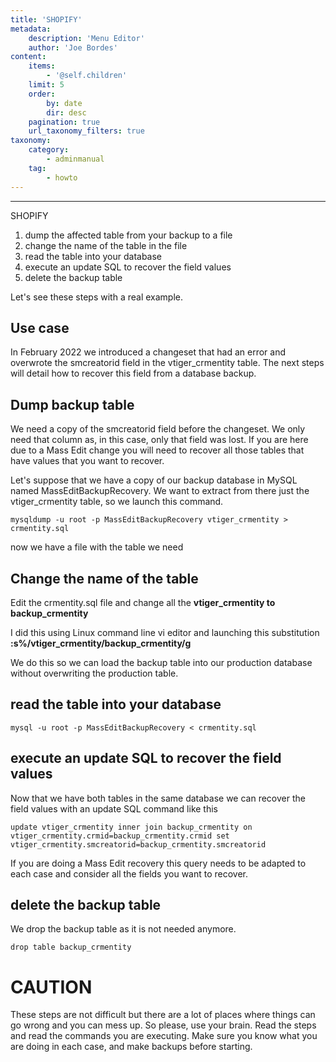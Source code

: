 ```yaml
---
title: 'SHOPIFY'
metadata:
    description: 'Menu Editor'
    author: 'Joe Bordes'
content:
    items:
        - '@self.children'
    limit: 5
    order:
        by: date
        dir: desc
    pagination: true
    url_taxonomy_filters: true
taxonomy:
    category:
        - adminmanual
    tag:
        - howto
---
```

---
SHOPIFY

1. dump the affected table from your backup to a file
2. change the name of the table in the file
3. read the table into your database
4. execute an update SQL to recover the field values
5. delete the backup table

Let's see these steps with a real example.

## Use case

In February 2022 we introduced a changeset that had an error and overwrote the smcreatorid field in the vtiger_crmentity table. The next steps will detail how to recover this field from a database backup.

## Dump backup table

We need a copy of the smcreatorid field before the changeset. We only need that column as, in this case, only that field was lost. If you are here due to a Mass Edit change you will need to recover all those tables that have values that you want to recover.

Let's suppose that we have a copy of our backup database in MySQL named MassEditBackupRecovery. We want to extract from there just the vtiger_crmentity table, so we launch this command.

```
mysqldump -u root -p MassEditBackupRecovery vtiger_crmentity > crmentity.sql
```
now we have a file with the table we need

## Change the name of the table

Edit the crmentity.sql file and change all the **vtiger_crmentity to backup_crmentity**

I did this using Linux command line vi editor and launching this substitution **:s%/vtiger_crmentity/backup_crmentity/g**

We do this so we can load the backup table into our production database without overwriting the production table.

## read the table into your database

```
mysql -u root -p MassEditBackupRecovery < crmentity.sql
```

## execute an update SQL to recover the field values

Now that we have both tables in the same database we can recover the field values with an update SQL command like this

```
update vtiger_crmentity inner join backup_crmentity on vtiger_crmentity.crmid=backup_crmentity.crmid set vtiger_crmentity.smcreatorid=backup_crmentity.smcreatorid
```

If you are doing a Mass Edit recovery this query needs to be adapted to each case and consider all the fields you want to recover.

## delete the backup table
We drop the backup table as it is not needed anymore.
```
drop table backup_crmentity
```

# CAUTION

<div class="notices red">
These steps are not difficult but there are a lot of places where things can go wrong and you can mess up. So please, use your brain. Read the steps and read the commands you are executing. Make sure you know what you are doing in each case, and make backups before starting. </div>